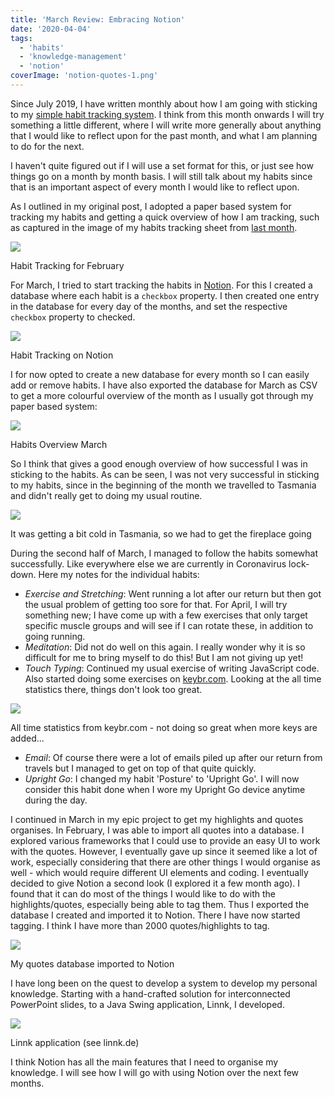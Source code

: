 ```yaml
---
title: 'March Review: Embracing Notion'
date: '2020-04-04'
tags:
  - 'habits'
  - 'knowledge-management'
  - 'notion'
coverImage: 'notion-quotes-1.png'
---
```


Since July 2019, I have written monthly about how I am going with sticking to my [simple habit tracking system](https://maxrohde.com/2019/08/03/simple-habit-tracking-system/). I think from this month onwards I will try something a little different, where I will write more generally about anything that I would like to reflect upon for the past month, and what I am planning to do for the next.

I haven't quite figured out if I will use a set format for this, or just see how things go on a month by month basis. I will still talk about my habits since that is an important aspect of every month I would like to reflect upon.

As I outlined in my original post, I adopted a paper based system for tracking my habits and getting a quick overview of how I am tracking, such as captured in the image of my habits tracking sheet from [last month](https://maxrohde.com/2020/03/14/habit-tracking-february/).

![](https://spearoflight.files.wordpress.com/2020/03/img_3038.jpg?w=1024)

Habit Tracking for February

For March, I tried to start tracking the habits in [Notion](https://www.notion.so/). For this I created a database where each habit is a `checkbox` property. I then created one entry in the database for every day of the months, and set the respective `checkbox` property to checked.

![](https://spearoflight.files.wordpress.com/2020/04/notion-habits.png?w=1024)

Habit Tracking on Notion

I for now opted to create a new database for every month so I can easily add or remove habits. I have also exported the database for March as CSV to get a more colourful overview of the month as I usually got through my paper based system:

![](https://spearoflight.files.wordpress.com/2020/04/habits-march.png?w=945)

Habits Overview March

So I think that gives a good enough overview of how successful I was in sticking to the habits. As can be seen, I was not very successful in sticking to my habits, since in the beginning of the month we travelled to Tasmania and didn't really get to doing my usual routine.

![](https://spearoflight.files.wordpress.com/2020/04/13074587-9fc7-406c-a2cf-1e44b8333eed.jpg?w=1024)

It was getting a bit cold in Tasmania, so we had to get the fireplace going

During the second half of March, I managed to follow the habits somewhat successfully. Like everywhere else we are currently in Coronavirus lock-down. Here my notes for the individual habits:

- _Exercise and Stretching_: Went running a lot after our return but then got the usual problem of getting too sore for that. For April, I will try something new; I have come up with a few exercises that only target specific muscle groups and will see if I can rotate these, in addition to going running.
- _Meditation_: Did not do well on this again. I really wonder why it is so difficult for me to bring myself to do this! But I am not giving up yet!
- _Touch Typing_: Continued my usual exercise of writing JavaScript code. Also started doing some exercises on [keybr.com](https://www.keybr.com/). Looking at the all time statistics there, things don't look too great.

![](https://spearoflight.files.wordpress.com/2020/04/keybr.png?w=1024)

All time statistics from keybr.com - not doing so great when more keys are added...

- _Email_: Of course there were a lot of emails piled up after our return from travels but I managed to get on top of that quite quickly.
- _Upright Go_: I changed my habit 'Posture' to 'Upright Go'. I will now consider this habit done when I wore my Upright Go device anytime during the day.

I continued in March in my epic project to get my highlights and quotes organises. In February, I was able to import all quotes into a database. I explored various frameworks that I could use to provide an easy UI to work with the quotes. However, I eventually gave up since it seemed like a lot of work, especially considering that there are other things I would organise as well - which would require different UI elements and coding. I eventually decided to give Notion a second look (I explored it a few month ago). I found that it can do most of the things I would like to do with the highlights/quotes, especially being able to tag them. Thus I exported the database I created and imported it to Notion. There I have now started tagging. I think I have more than 2000 quotes/highlights to tag.

![](https://spearoflight.files.wordpress.com/2020/04/notion-quotes.png?w=1024)

My quotes database imported to Notion

I have long been on the quest to develop a system to develop my personal knowledge. Starting with a hand-crafted solution for interconnected PowerPoint slides, to a Java Swing application, Linnk, I developed.

![](https://spearoflight.files.wordpress.com/2020/04/imageitem.png?w=750)

Linnk application (see linnk.de)

I think Notion has all the main features that I need to organise my knowledge. I will see how I will go with using Notion over the next few months.

